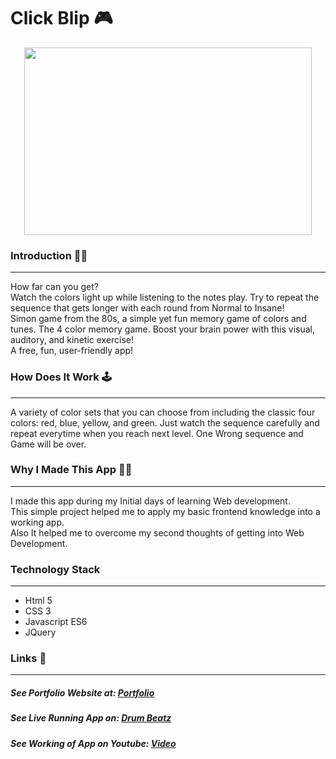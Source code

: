 # Click Blip 🎮
<p align="center">
  <img width="460" height="300" src="https://i.ibb.co/p4P5WVL/drum.png">
</p>

### Introduction 🙋‍♂️
---
How far can you get? <br/>
Watch the colors light up while listening to the notes play. Try to repeat the sequence that gets longer with each round from Normal to Insane!
<br/>
 Simon game from the 80s, a simple yet fun memory game of colors and tunes. 
 The 4 color memory game. Boost your brain power with this visual, auditory, and kinetic exercise!
 <br/>
 A free, fun, user-friendly app!

### How Does It Work 🕹️
---
A variety of color sets that you can choose from including the classic four colors: red, blue, yellow, and green.
Just watch the sequence carefully and repeat everytime when you reach next level.
One Wrong sequence and Game will be over.

### Why I Made This App 👨‍💻
---
I made this app during my Initial days of learning Web development. <br/>
This simple project helped me to apply my basic frontend knowledge into a working app.<br/>
Also It helped me to overcome my second thoughts of getting into Web Development.

### Technology Stack
---
- Html 5
- CSS 3
- Javascript ES6
- JQuery

### Links 🔗
---
##### See Portfolio Website at: [Portfolio](https://devdude.web.app/ "Portfolio")
##### See Live Running App on:  [Drum Beatz](https://imdude001.github.io/Click-Blip/") 
##### See Working of App on Youtube: [Video](https://youtu.be/I-RC-nIkPDo "Video")

